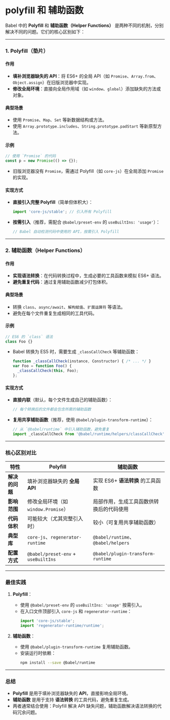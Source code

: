 # polyfill 和 辅助函数
Babel 中的 **Polyfill** 和 **辅助函数（Helper Functions）** 是两种不同的机制，分别解决不同的问题。它们的核心区别如下：

---

### **1. Polyfill（垫片）**
#### **作用**  
- **填补浏览器缺失的 API**：将 ES6+ 的全局 API（如 `Promise`、`Array.from`、`Object.assign`）在旧版浏览器中实现。
- **修改全局环境**：直接向全局作用域（如 `window`、`global`）添加缺失的方法或对象。

#### **典型场景**  
- 使用 `Promise`、`Map`、`Set` 等新数据结构或方法。
- 使用 `Array.prototype.includes`、`String.prototype.padStart` 等新原型方法。

#### **示例**  
```javascript
// 使用 `Promise` 的代码
const p = new Promise(() => {});
```
- 旧版浏览器没有 `Promise`，需通过 Polyfill（如 `core-js`）在全局添加 `Promise` 的实现。

#### **实现方式**  
- **直接引入完整 Polyfill**（简单但体积大）：
  ```javascript
  import 'core-js/stable'; // 引入所有 Polyfill
  ```
- **按需引入**（推荐，需配合 `@babel/preset-env` 的 `useBuiltIns: 'usage'`）：
  ```javascript
  // Babel 自动检测代码中使用的 API，按需引入 Polyfill
  ```

---

### **2. 辅助函数（Helper Functions）**
#### **作用**  
- **实现语法转换**：在代码转换过程中，生成必要的工具函数来模拟 ES6+ 语法。
- **避免重复代码**：通过复用辅助函数减少打包体积。

#### **典型场景**  
- 转换 `class`、`async/await`、`解构赋值`、`扩展运算符` 等语法。
- 避免在每个文件重复生成相同的工具代码。

#### **示例**  
```javascript
// ES6 的 `class` 语法
class Foo {}
```
- Babel 转换为 ES5 时，需要生成 `_classCallCheck` 等辅助函数：
  ```javascript
  function _classCallCheck(instance, Constructor) { /* ... */ }
  var Foo = function Foo() {
    _classCallCheck(this, Foo);
  };
  ```

#### **实现方式**  
- **直接内联**（默认，每个文件生成自己的辅助函数）：
  ```javascript
  // 每个转换后的文件都会包含所需的辅助函数
  ```
- **复用共享辅助函数**（推荐，使用 `@babel/plugin-transform-runtime`）：
  ```javascript
  // 从 `@babel/runtime` 中引入辅助函数，避免重复
  import _classCallCheck from '@babel/runtime/helpers/classCallCheck';
  ```

---

### **核心区别对比**
| **特性**         | **Polyfill**                          | **辅助函数**                          |
|------------------|---------------------------------------|--------------------------------------|
| **解决的问题**   | 填补浏览器缺失的 **全局 API**           | 实现 ES6+ **语法转换** 的工具函数       |
| **影响范围**     | 修改全局环境（如 `window.Promise`）     | 局部作用，生成工具函数供转换后的代码使用 |
| **代码体积**     | 可能较大（尤其完整引入时）              | 较小（可复用共享辅助函数）              |
| **典型库**       | `core-js`、`regenerator-runtime`       | `@babel/runtime`、`@babel/helpers`    |
| **配置方式**     | `@babel/preset-env` + `useBuiltIns`    | `@babel/plugin-transform-runtime`     |

---

### **最佳实践**
1. **Polyfill**：  
   - 使用 `@babel/preset-env` 的 `useBuiltIns: 'usage'` 按需引入。  
   - 在入口文件顶部引入 `core-js` 和 `regenerator-runtime`：
     ```javascript
     import 'core-js/stable';
     import 'regenerator-runtime/runtime';
     ```

2. **辅助函数**：  
   - 使用 `@babel/plugin-transform-runtime` 复用辅助函数。  
   - 安装运行时依赖：
     ```bash
     npm install --save @babel/runtime
     ```

---

### **总结**
- **Polyfill** 是用于填补浏览器缺失的 **API**，直接影响全局环境。  
- **辅助函数** 是用于支持 **语法转换** 的工具代码，避免重复生成。  
- 两者通常结合使用：Polyfill 解决 API 缺失问题，辅助函数解决语法转换的代码冗余问题。